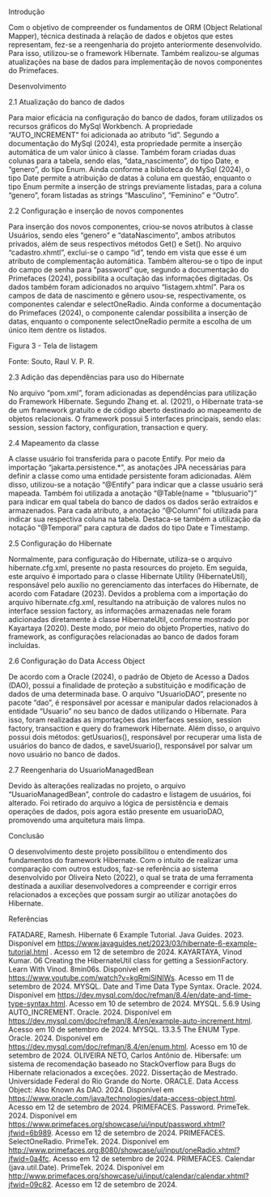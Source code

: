 Introdução

Com o objetivo de compreender os fundamentos de ORM (Object Relational Mapper), técnica destinada à relação de dados e objetos que estes representam, fez-se a reengenharia do projeto anteriormente desenvolvido. Para isso, utilizou-se o framework Hibernate. Também realizou-se algumas atualizações na base de dados para implementação de novos componentes do Primefaces.

Desenvolvimento

2.1 Atualização do banco de dados

Para maior eficácia na configuração do banco de dados, foram utilizados os recursos gráficos do MySql Workbench. A propriedade “AUTO_INCREMENT” foi adicionada ao atributo “id”. Segundo a documentação do MySql (2024), esta propriedade permite a inserção automática de um valor único à classe.
Também foram criadas duas colunas para a tabela, sendo elas, “data_nascimento”, do tipo Date, e “genero”, do tipo Enum. Ainda conforme a biblioteca do MySql (2024), o tipo Date permite a atribuição de datas à coluna em questão, enquanto o tipo Enum permite a inserção de strings previamente listadas, para a coluna “genero”, foram listadas as strings “Masculino”, “Feminino” e “Outro”.

2.2 Configuração e inserção de novos componentes
	
Para inserção dos novos componentes, criou-se novos atributos à classe Usuários, sendo eles “genero” e “dataNascimento”, ambos atributos privados, além de seus respectivos métodos Get() e Set().
	No arquivo “cadastro.xhmtl”, exclui-se o campo “id”, tendo em vista que esse é um atributo de complementação automática. Também alterou-se o tipo de input do campo de senha para “password” que, segundo a documentação do Primefaces (2024), possibilita a ocultação das informações digitadas. Os dados também foram adicionados no arquivo “listagem.xhtml”.
	Para os campos de data de nascimento e gênero usou-se, respectivamente, os componentes calendar e selectOneRadio. Ainda conforme a documentação do Primefaces (2024), o componente calendar possibilita a inserção de datas, enquanto o componente selectOneRadio permite a escolha de um único item dentre os listados.

Figura 3 - Tela de listagem

Fonte: Souto, Raul V. P. R.

2.3 Adição das dependências para uso do Hibernate

No arquivo “pom.xml”, foram adicionadas as dependências para utilização do Framework Hibernate. Segundo Zhang et. al. (2021), o Hibernate trata-se de um framework gratuito e de código aberto destinado ao mapeamento de objetos relacionais. O framework possui 5 interfaces principais, sendo elas: session, session factory, configuration, transaction e query.

2.4 Mapeamento da classe

A classe usuário foi transferida para o pacote Entify. Por meio da importação “jakarta.persistence.*”, as anotações JPA necessárias para definir a classe como uma entidade persistente foram adicionadas. 
Além disso, utilizou-se a notação “@Entify” para indicar que a classe usuário será mapeada. Também foi utilizada a anotação “@Table(name = "tblusuario")” para indicar em qual tabela do banco de dados os dados serão extraídos e armazenados. Para cada atributo, a anotação “@Column” foi utilizada para indicar sua respectiva coluna na tabela. Destaca-se também a utilização da notação “@Temporal” para captura de dados do tipo Date e Timestamp.


2.5 Configuração do Hibernate

Normalmente, para configuração do Hibernate, utiliza-se o arquivo hibernate.cfg.xml, presente no pasta resources do projeto. Em seguida, este arquivo é importado para o classe Hibernate Utility (HibernateUtil), responsável pelo auxílio no gerenciamento das interfaces do Hibernate, de acordo com Fatadare (2023).
	Devidos a problema com a importação do arquivo hibernate.cfg.xml, resultando na atribuição de valores nulos no interface session factory, as informações armazenadas nele foram adicionadas diretamente à classe HibernateUtil, conforme mostrado por Kayartaya (2020). Deste modo, por meio do objeto Properties, nativo do framework, as configurações relacionadas ao banco de dados foram incluídas. 


2.6 Configuração do Data Access Object

De acordo com a Oracle (2024), o padrão de Objeto de Acesso a Dados (DAO), possui a finalidade de proteção a substituição e modificação de dados de uma determinada base. 
O arquivo “UsuarioDAO”, presente no pacote “dao”, é responsável por acessar e manipular dados relacionados à entidade “Usuario” no seu banco de dados utilizando o Hibernate. Para isso, foram realizadas as importações das interfaces session, session factory, transaction e query do framework Hibernate. Além disso, o arquivo possui dois métodos: getUsuarios(), responsável por recuperar uma lista de usuários do banco de dados, e saveUsuario(), responsável por salvar um novo usuário no banco de dados.



2.7 Reengenharia do UsuarioManagedBean

Devido às alterações realizadas no projeto, o arquivo “UsuarioManagedBean”, controle do cadastro e listagem de usuários, foi alterado. Foi retirado do arquivo a lógica de persistência e demais operações de dados, pois agora estão presente em usuarioDAO, promovendo uma arquitetura mais limpa.

Conclusão

O desenvolvimento deste projeto possibilitou o entendimento dos fundamentos do framework Hibernate. 
Com o intuito de realizar uma comparação com outros estudos, faz-se referência ao sistema desenvolvido por Oliveira Neto (2022), o qual se trata de uma ferramenta destinada a auxiliar desenvolvedores a compreender e corrigir erros relacionados a exceções que possam surgir ao utilizar anotações do Hibernate. 

Referências

FATADARE, Ramesh. Hibernate 6 Example Tutorial. Java Guides. 2023. Disponível em <https://www.javaguides.net/2023/03/hibernate-6-example-tutorial.html> . Acesso em 12 de setembro de 2024.
KAYARTAYA, Vinod Kumar. 06 Creating the HibernateUtil class for getting a SessionFactory. Learn With Vinod. 8min06s. Disponível em <https://www.youtube.com/watch?v=kgRmiSlNIWs>. Acesso em 11 de setembro de 2024.
MYSQL. Date and Time Data Type Syntax. Oracle. 2024. Disponível em <https://dev.mysql.com/doc/refman/8.4/en/date-and-time-type-syntax.html>. Acesso em 10 de setembro de 2024.
MYSQL. 5.6.9 Using AUTO_INCREMENT. Oracle. 2024. Disponível em <https://dev.mysql.com/doc/refman/8.4/en/example-auto-increment.html>. Acesso em 10 de setembro de 2024.
MYSQL. 13.3.5 The ENUM Type. Oracle. 2024. Disponível em <https://dev.mysql.com/doc/refman/8.4/en/enum.html>. Acesso em 10 de setembro de 2024.
OLIVEIRA NETO, Carlos Antônio de. Hibersafe: um sistema de recomendação baseado no StackOverflow para Bugs do Hibernate relacionados a exceções. 2022. Dissertação de Mestrado. Universidade Federal do Rio Grande do Norte.
ORACLE. Data Access Object: Also Known As DAO. 2024. Disponível em <https://www.oracle.com/java/technologies/data-access-object.html>. Acesso em 12 de setembro de 2024.
PRIMEFACES. Password. PrimeTek. 2024. Disponível em <https://www.primefaces.org/showcase/ui/input/password.xhtml?jfwid=6b989>. Acesso em 12 de setembro de 2024.
PRIMEFACES. SelectOneRadio. PrimeTek. 2024. Disponível em <http://www.primefaces.org:8080/showcase/ui/input/oneRadio.xhtml?jfwid=0a4fc>. Acesso em 12 de setembro de 2024.
PRIMEFACES. Calendar (java.util.Date). PrimeTek. 2024. Disponível em <http://www.primefaces.org/showcase/ui/input/calendar/calendar.xhtml?jfwid=09c82>. Acesso em 12 de setembro de 2024.




